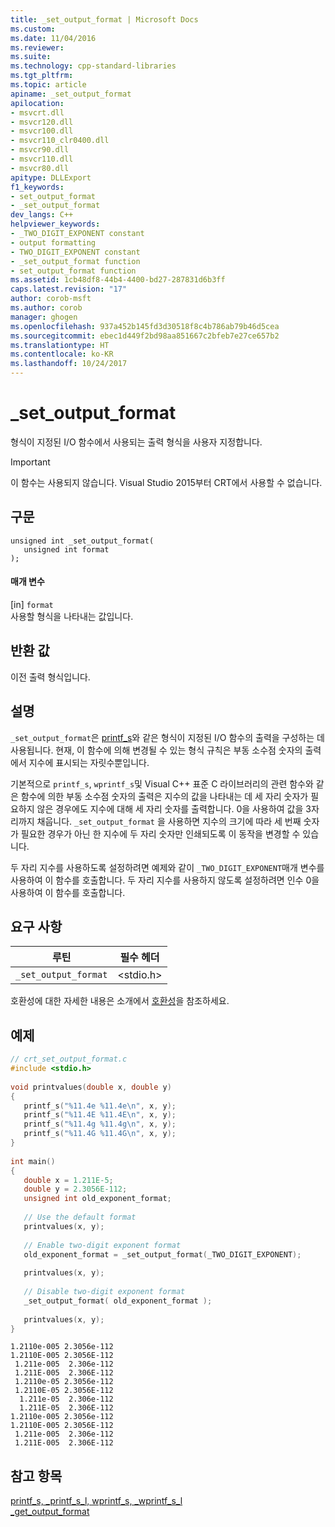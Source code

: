 ```yaml
---
title: _set_output_format | Microsoft Docs
ms.custom: 
ms.date: 11/04/2016
ms.reviewer: 
ms.suite: 
ms.technology: cpp-standard-libraries
ms.tgt_pltfrm: 
ms.topic: article
apiname: _set_output_format
apilocation:
- msvcrt.dll
- msvcr120.dll
- msvcr100.dll
- msvcr110_clr0400.dll
- msvcr90.dll
- msvcr110.dll
- msvcr80.dll
apitype: DLLExport
f1_keywords:
- set_output_format
- _set_output_format
dev_langs: C++
helpviewer_keywords:
- _TWO_DIGIT_EXPONENT constant
- output formatting
- TWO_DIGIT_EXPONENT constant
- _set_output_format function
- set_output_format function
ms.assetid: 1cb48df8-44b4-4400-bd27-287831d6b3ff
caps.latest.revision: "17"
author: corob-msft
ms.author: corob
manager: ghogen
ms.openlocfilehash: 937a452b145fd3d30518f8c4b786ab79b46d5cea
ms.sourcegitcommit: ebec1d449f2bd98aa851667c2bfeb7e27ce657b2
ms.translationtype: HT
ms.contentlocale: ko-KR
ms.lasthandoff: 10/24/2017
---
```

# <a name="setoutputformat"></a>_set_output_format
형식이 지정된 I/O 함수에서 사용되는 출력 형식을 사용자 지정합니다.  
  
> [!IMPORTANT]
>  이 함수는 사용되지 않습니다. Visual Studio 2015부터 CRT에서 사용할 수 없습니다.  
  
## <a name="syntax"></a>구문  
  
```  
unsigned int _set_output_format(  
   unsigned int format  
);  
```  
  
#### <a name="parameters"></a>매개 변수  
 [in] `format`  
 사용할 형식을 나타내는 값입니다.  
  
## <a name="return-value"></a>반환 값  
 이전 출력 형식입니다.  
  
## <a name="remarks"></a>설명  
 `_set_output_format`은 [printf_s](../c-runtime-library/reference/printf-s-printf-s-l-wprintf-s-wprintf-s-l.md)와 같은 형식이 지정된 I/O 함수의 출력을 구성하는 데 사용됩니다. 현재, 이 함수에 의해 변경될 수 있는 형식 규칙은 부동 소수점 숫자의 출력에서 지수에 표시되는 자릿수뿐입니다.  
  
 기본적으로 `printf_s`, `wprintf_s`및 Visual C++ 표준 C 라이브러리의 관련 함수와 같은 함수에 의한 부동 소수점 숫자의 출력은 지수의 값을 나타내는 데 세 자리 숫자가 필요하지 않은 경우에도 지수에 대해 세 자리 숫자를 출력합니다. 0을 사용하여 값을 3자리까지 채웁니다. `_set_output_format` 을 사용하면 지수의 크기에 따라 세 번째 숫자가 필요한 경우가 아닌 한 지수에 두 자리 숫자만 인쇄되도록 이 동작을 변경할 수 있습니다.  
  
 두 자리 지수를 사용하도록 설정하려면 예제와 같이 `_TWO_DIGIT_EXPONENT`매개 변수를 사용하여 이 함수를 호출합니다. 두 자리 지수를 사용하지 않도록 설정하려면 인수 0을 사용하여 이 함수를 호출합니다.  
  
## <a name="requirements"></a>요구 사항  
  
|루틴|필수 헤더|  
|-------------|---------------------|  
|`_set_output_format`|\<stdio.h>|  
  
 호환성에 대한 자세한 내용은 소개에서 [호환성](../c-runtime-library/compatibility.md)을 참조하세요.  
  
## <a name="example"></a>예제  
  
```C  
// crt_set_output_format.c  
#include <stdio.h>  
  
void printvalues(double x, double y)  
{  
   printf_s("%11.4e %11.4e\n", x, y);  
   printf_s("%11.4E %11.4E\n", x, y);  
   printf_s("%11.4g %11.4g\n", x, y);  
   printf_s("%11.4G %11.4G\n", x, y);  
}  
  
int main()  
{  
   double x = 1.211E-5;  
   double y = 2.3056E-112;  
   unsigned int old_exponent_format;  
  
   // Use the default format  
   printvalues(x, y);  
  
   // Enable two-digit exponent format  
   old_exponent_format = _set_output_format(_TWO_DIGIT_EXPONENT);  
  
   printvalues(x, y);  
  
   // Disable two-digit exponent format  
   _set_output_format( old_exponent_format );  
  
   printvalues(x, y);  
}  
```  
  
```Output  
1.2110e-005 2.3056e-112  
1.2110E-005 2.3056E-112  
 1.211e-005  2.306e-112  
 1.211E-005  2.306E-112  
 1.2110e-05 2.3056e-112  
 1.2110E-05 2.3056E-112  
  1.211e-05  2.306e-112  
  1.211E-05  2.306E-112  
1.2110e-005 2.3056e-112  
1.2110E-005 2.3056E-112  
 1.211e-005  2.306e-112  
 1.211E-005  2.306E-112  
```  
  
## <a name="see-also"></a>참고 항목  
 [printf_s, _printf_s_l, wprintf_s, _wprintf_s_l](../c-runtime-library/reference/printf-s-printf-s-l-wprintf-s-wprintf-s-l.md)   
 [_get_output_format](../c-runtime-library/get-output-format.md)
